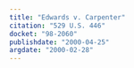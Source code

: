 ```yaml
---
title: "Edwards v. Carpenter"
citation: "529 U.S. 446"
docket: "98-2060"
publishdate: "2000-04-25"
argdate: "2000-02-28"
---
```

